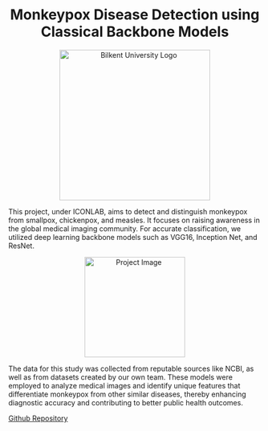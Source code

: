 <h1 align="center">Monkeypox Disease Detection using Classical Backbone Models</h1>

<p align="center">
  <img src="https://github.com/tarhanefe/bilkent-cs115-labs/assets/73281981/353e59fa-4cf5-4be5-b62f-afa383f3fdcd" alt="Bilkent University Logo" width = "300" />
</p>

This project, under ICONLAB, aims to detect and distinguish monkeypox from smallpox, chickenpox, and measles. It focuses on raising awareness in the global medical imaging community. For accurate classification, we utilized deep learning backbone models such as VGG16, Inception Net, and ResNet.

<p align="center">
<img src="https://github.com/tarhanefe/tarhanefe.github.io/assets/73281981/86ce444e-a327-41c6-8cca-79fc46da3442" alt="Project Image" width = "200" /></p>

The data for this study was collected from reputable sources like NCBI, as well as from datasets created by our own team. These models were employed to analyze medical images and identify unique features that differentiate monkeypox from other similar diseases, thereby enhancing diagnostic accuracy and contributing to better public health outcomes.


[Github Repository](https://github.com/tarhanefe/MonkeyPoxDiseaseClassification)
